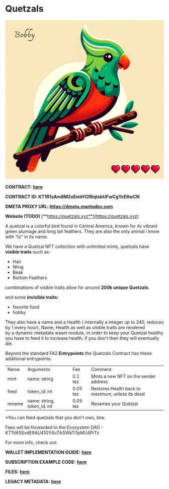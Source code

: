 # Quetzals
![](Quetzals_0.png)

**CONTRACT:** [**here**](https://better-call.dev/mainnet/KT1R1zAm8M2xEmiH12RiqtsbUFwCgYcE6wCN/operations)

**CONTRACT ID: KT1R1zAm8M2xEmiH12RiqtsbUFwCgYcE6wCN**

**DMETA PROXY URL: https://dmeta.mantodev.com**

**Website (TODO)** [**https://quetzals.xyz**](https://quetzals.xyz)

A quetzal is a colorful bird found in Central America, known for its vibrant green plumage and long tail feathers. They are also the only animal i know with “tz” in its name.

We have a Quetzal NFT collection with unlimited mints, quetzals have **visible traits** such as:

*   Hair
*   Wing
*   Beak
*   Bottom Feathers

combinations of visible traits allow for around **200k unique Quetzals**.

and some **invisible traits:**

*   favorite food
*   hobby

They also have a name and a Health ( internally a integer up to 240, reduces by 1 every hour), Name, Health as well as visible traits are rendered  
by a dynamic metadata wasm module, in order to keep your Quetzal healthy you have to feed it to increase health, if you don't then they will eventually die.

Beyond the standard FA2 **Entrypoints** the Quetzals Contract has these additional entrypoints:

|     |     |     |     |
| --- | --- | --- | --- |
| Name | Arguments | Fee | Comment |
| mint | name: string | 0.1 tez | Mints a new NFT on the sender address |
| feed | token\_id: int | 0.05 tez | Restores Health back to maximum, unless its dead |
| rename | name: string, token\_id: int | 0.05 tez | Renames your Quetzal |

\*You can feed quetzals that you don't own, btw.

Fees will be forwarded to the Ecosystem DAO - KT1VA5SvdE9AU41GY4u7ik5WkTi1pMU4PiTz 

For more info, check out:

**WALLET IMPLEMENTATION GUIDE:** [**here**](./Quetzals/Wallet_Implementation_Guide.md)

**SUBSCRIPTION EXAMPLE CODE:** [**here**](./Quetzals/Example_Code_Live_Updates.md) 

**FILES:** [**here**](./Quetzals/Files.md) 

**LEGACY METADATA:** [**here**](./Quetzals/Legacy_Metadata.md)
